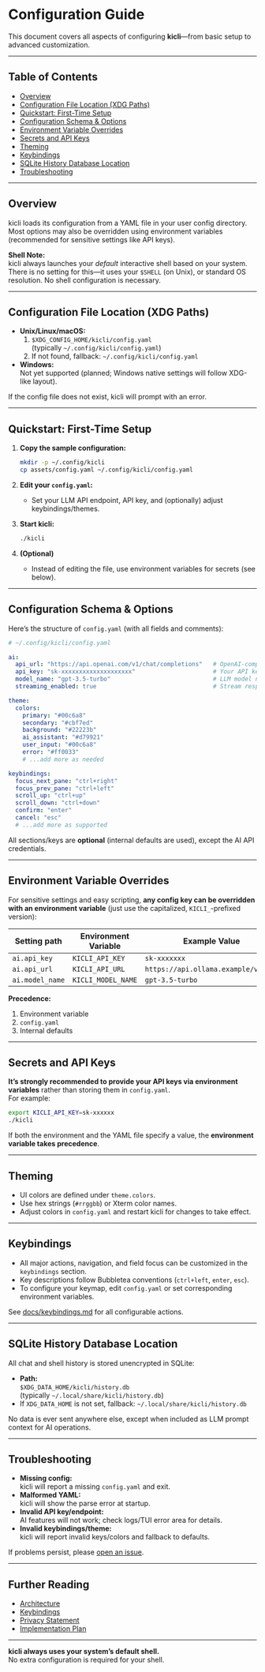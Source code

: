 # Configuration Guide

This document covers all aspects of configuring **kicli**—from basic setup to advanced customization.

---

## Table of Contents

- [Overview](#overview)
- [Configuration File Location (XDG Paths)](#configuration-file-location-xdg-paths)
- [Quickstart: First-Time Setup](#quickstart-first-time-setup)
- [Configuration Schema & Options](#configuration-schema--options)
- [Environment Variable Overrides](#environment-variable-overrides)
- [Secrets and API Keys](#secrets-and-api-keys)
- [Theming](#theming)
- [Keybindings](#keybindings)
- [SQLite History Database Location](#sqlite-history-database-location)
- [Troubleshooting](#troubleshooting)

---

## Overview

kicli loads its configuration from a YAML file in your user config directory. Most options may also be overridden using environment variables (recommended for sensitive settings like API keys).

**Shell Note:**  
kicli always launches your *default* interactive shell based on your system. There is no setting for this—it uses your `$SHELL` (on Unix), or standard OS resolution. No shell configuration is necessary.

---

## Configuration File Location (XDG Paths)

- **Unix/Linux/macOS:**
  1. `$XDG_CONFIG_HOME/kicli/config.yaml`  
     (typically `~/.config/kicli/config.yaml`)
  2. If not found, fallback: `~/.config/kicli/config.yaml`
- **Windows:**  
  Not yet supported (planned; Windows native settings will follow XDG-like layout).

If the config file does not exist, kicli will prompt with an error.

---

## Quickstart: First-Time Setup

1. **Copy the sample configuration:**

   ```sh
   mkdir -p ~/.config/kicli
   cp assets/config.yaml ~/.config/kicli/config.yaml
   ```

2. **Edit your `config.yaml`:**
   - Set your LLM API endpoint, API key, and (optionally) adjust keybindings/themes.

3. **Start kicli:**

   ```sh
   ./kicli
   ```

4. **(Optional)**
   - Instead of editing the file, use environment variables for secrets (see below).

---

## Configuration Schema & Options

Here’s the structure of `config.yaml` (with all fields and comments):

```yaml
# ~/.config/kicli/config.yaml

ai:
  api_url: "https://api.openai.com/v1/chat/completions"   # OpenAI-compatible endpoint
  api_key: "sk-xxxxxxxxxxxxxxxxxxxx"                      # Your API key (can also use env var)
  model_name: "gpt-3.5-turbo"                             # LLM model name
  streaming_enabled: true                                 # Stream responses (default: true)

theme:
  colors:
    primary: "#00c6a8"
    secondary: "#cbf7ed"
    background: "#22223b"
    ai_assistant: "#d79921"
    user_input: "#00c6a8"
    error: "#ff0033"
    # ...add more as needed

keybindings:
  focus_next_pane: "ctrl+right"
  focus_prev_pane: "ctrl+left"
  scroll_up: "ctrl+up"
  scroll_down: "ctrl+down"
  confirm: "enter"
  cancel: "esc"
  # ...add more as supported
```

All sections/keys are **optional** (internal defaults are used), except the AI API credentials.

---

## Environment Variable Overrides

For sensitive settings and easy scripting, **any config key can be overridden with an environment variable** (just use the capitalized, `KICLI_`-prefixed version):

| Setting path       | Environment Variable         | Example Value                      |
|--------------------|-----------------------------|------------------------------------|
| `ai.api_key`       | `KICLI_API_KEY`             | `sk-xxxxxxx`                       |
| `ai.api_url`       | `KICLI_API_URL`             | `https://api.ollama.example/v1/...`|
| `ai.model_name`    | `KICLI_MODEL_NAME`          | `gpt-3.5-turbo`                    |

**Precedence:**  
1. Environment variable  
2. `config.yaml`  
3. Internal defaults

---

## Secrets and API Keys

**It’s strongly recommended to provide your API keys via environment variables** rather than storing them in `config.yaml`.  
For example:

```sh
export KICLI_API_KEY=sk-xxxxxx
./kicli
```

If both the environment and the YAML file specify a value, the **environment variable takes precedence**.

---

## Theming

- UI colors are defined under `theme.colors`.
- Use hex strings (`#rrggbb`) or Xterm color names.
- Adjust colors in `config.yaml` and restart kicli for changes to take effect.

---

## Keybindings

- All major actions, navigation, and field focus can be customized in the `keybindings` section.
- Key descriptions follow Bubbletea conventions (`ctrl+left`, `enter`, `esc`).
- To configure your keymap, edit `config.yaml` or set corresponding environment variables.

See [docs/keybindings.md](keybindings.md) for all configurable actions.

---

## SQLite History Database Location

All chat and shell history is stored unencrypted in SQLite:

- **Path:**  
  `$XDG_DATA_HOME/kicli/history.db`  
  (typically `~/.local/share/kicli/history.db`)
- If `XDG_DATA_HOME` is not set, fallback: `~/.local/share/kicli/history.db`

No data is ever sent anywhere else, except when included as LLM prompt context for AI operations.

---

## Troubleshooting

- **Missing config:**  
  kicli will report a missing `config.yaml` and exit.
- **Malformed YAML:**  
  kicli will show the parse error at startup.
- **Invalid API key/endpoint:**  
  AI features will not work; check logs/TUI error area for details.
- **Invalid keybindings/theme:**  
  kicli will report invalid keys/colors and fallback to defaults.

If problems persist, please [open an issue](https://github.com/semidark/kicli/issues).

---

## Further Reading

- [Architecture](architecture.md)
- [Keybindings](keybindings.md)
- [Privacy Statement](privacy.md)
- [Implementation Plan](implementation-plan.md)

---

**kicli always uses your system’s default shell.**  
No extra configuration is required for your shell.
